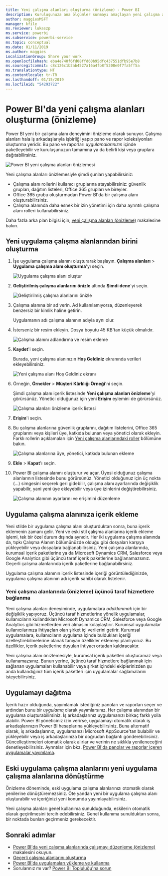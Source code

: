 ```yaml
---
title: Yeni çalışma alanları oluşturma (önizleme) - Power BI
description: Kuruluşunuza ana ölçümler sunmayı amaçlayan yeni çalışma alanlarını, pano ve rapor koleksiyonlarını oluşturmayı öğrenin.
author: maggiesMSFT
manager: kfile
ms.reviewer: lukaszp
ms.service: powerbi
ms.subservice: powerbi-service
ms.topic: conceptual
ms.date: 01/11/2019
ms.author: maggies
LocalizationGroup: Share your work
ms.openlocfilehash: eba4e740f6fd08ffd60b95dfc437551dfb95e7b8
ms.sourcegitcommit: c8c126c1b2ab4527a16a4fb8f5208e0f7fa5ff5a
ms.translationtype: HT
ms.contentlocale: tr-TR
ms.lasthandoff: 01/15/2019
ms.locfileid: "54293722"
---
```

# <a name="create-the-new-workspaces-preview-in-power-bi"></a>Power BI'da yeni çalışma alanları oluşturma (önizleme)

Power BI yeni bir çalışma alanı deneyimini önizleme olarak sunuyor. Çalışma alanları hala iş arkadaşlarıyla işbirliği yapıp pano ve rapor koleksiyonları oluşturma yeridir. Bu pano ve raporları *uygulamalarınızın* içinde paketleyebilir ve kuruluşunuzun tamamına ya da belirli kişi veya gruplara dağıtabilirsiniz. 

![Power BI yeni çalışma alanları önizlemesi](media/service-create-the-new-workspaces/power-bi-new-workspaces-preview.png)

Yeni çalışma alanları önizlemesiyle şimdi şunları yapabilirsiniz:

- Çalışma alanı rollerini kullanıcı gruplarına atayabilirsiniz: güvenlik grupları, dağıtım listeleri, Office 365 grupları ve bireyler.
- Office 365 grubu oluşturmadan Power BI'da bir çalışma alanı oluşturabilirsiniz.
- Çalışma alanında daha esnek bir izin yönetimi için daha ayrıntılı çalışma alanı rolleri kullanabilirsiniz.

Daha fazla arka plan bilgisi için, [yeni çalışma alanları (önizleme)](service-new-workspaces.md) makalesine bakın.

## <a name="create-one-of-the-new-app-workspaces"></a>Yeni uygulama çalışma alanlarından birini oluşturma

1. İşe uygulama çalışma alanını oluşturarak başlayın. **Çalışma alanları** > **Uygulama çalışma alanı oluşturma**'yı seçin.
   
     ![Uygulama çalışma alanı oluştur](media/service-create-the-new-workspaces/power-bi-create-app-workspace.png)

2. **Geliştirilmiş çalışma alanlarını önizle** altında **Şimdi dene**'yi seçin.
   
     ![Geliştirilmiş çalışma alanlarını önizle](media/service-create-the-new-workspaces/power-bi-preview-improved-workspaces.png)

2. Çalışma alanına bir ad verin. Ad kullanılamıyorsa, düzenleyerek benzersiz bir kimlik haline getirin.
   
     Uygulamanın adı çalışma alanının adıyla aynı olur.
   
1. İsterseniz bir resim ekleyin. Dosya boyutu 45 KB'tan küçük olmalıdır.
 
    ![Çalışma alanını adlandırma ve resim ekleme](media/service-create-the-new-workspaces/power-bi-name-workspace.png)

1. **Kaydet**'i seçin.

    Burada, yeni çalışma alanınızın **Hoş Geldiniz** ekranında verileri ekleyebilirsiniz. 

    ![Yeni çalışma alanı Hoş Geldiniz ekranı](media/service-create-the-new-workspaces/power-bi-workspace-welcome-screen.png)

1. Örneğin, **Örnekler** > **Müşteri Kârlılığı Örneği**'ni seçin.

    Şimdi çalışma alanı içerik listesinde **Yeni çalışma alanları önizleme**'yi görürsünüz. Yönetici olduğunuz için yeni **Erişim** eylemini de görürsünüz.

    ![Çalışma alanları önizleme içerik listesi](media/service-create-the-new-workspaces/power-bi-workspaces-preview-content-list.png)

1. **Erişim**'i seçin.

1. Bu çalışma alanlarına güvenlik gruplarını, dağıtım listelerini, Office 365 gruplarını veya kişileri üye, katkıda bulunan veya yönetici olarak ekleyin. Farklı rollerin açıklamaları için [Yeni çalışma alanlarındaki roller](service-new-workspaces.md#roles-in-the-new-workspaces) bölümüne bakın.

    ![Çalışma alanlarına üye, yönetici, katkıda bulunan ekleme](media/service-create-the-new-workspaces/power-bi-access-add-members.png)

9. **Ekle** > **Kapat**'ı seçin.

1. Power BI çalışma alanını oluşturur ve açar. Üyesi olduğunuz çalışma alanlarının listesinde bunu görürsünüz. Yönetici olduğunuz için üç nokta (…) simgesini seçerek geri gidebilir, çalışma alanı ayarlarında değişiklik yapabilir, yani yeni üye ekleyebilir veya üye izinlerini değiştirebilirsiniz.

     ![Çalışma alanının ayarlarını ve erişimini düzenleme](media/service-create-the-new-workspaces/power-bi-edit-workspace.png)

## <a name="add-content-to-your-app-workspace"></a>Uygulama çalışma alanınıza içerik ekleme

Yeni stilde bir uygulama çalışma alanı oluşturduktan sonra, buna içerik eklemenin zamanı gelir. Yeni ve eski stil çalışma alanlarına içerik ekleme işlemi, tek bir özel durum dışında aynıdır. Her iki uygulama çalışma alanında da, tıpkı Çalışma Alanım bölümünüzde olduğu gibi dosyaları karşıya yükleyebilir veya dosyalara bağlanabilirsiniz. Yeni çalışma alanlarında, kurumsal içerik paketlerine ya da Microsoft Dynamics CRM, Salesforce veya Google Analytics gibi üçüncü taraf içerik paketlerine bağlanamazsınız. Geçerli çalışma alanlarında içerik paketlerine bağlanabilirsiniz.

Uygulama çalışma alanının içerik listesinde içeriği görüntülediğinizde, uygulama çalışma alanının adı içerik sahibi olarak listelenir.

### <a name="connecting-to-third-party-services-in-new-workspaces-preview"></a>Yeni çalışma alanlarında (önizleme) üçüncü taraf hizmetlere bağlanma

Yeni çalışma alanları deneyiminde, uygulamalara *odaklanmak* için bir değişiklik yapıyoruz. Üçüncü taraf hizmetlerine yönelik uygulamalar, kullanıcıların kullandıkları Microsoft Dynamics CRM, Salesforce veya Google Analytics gibi hizmetlerden veri almasını kolaylaştırır.
Kurumsal uygulamalar kullanıcılarınıza ihtiyaçları olan şirket içi verilerini getirir. Kurumsal uygulamalara, kullanıcıların uygulama içinde buldukları içeriği özelleştirebilmelerine olanak tanıyan özellikler eklemeyi planlıyoruz. Bu özellikler, içerik paketlerine duyulan ihtiyacı ortadan kaldıracaktır. 

Yeni çalışma alanı önizlemesiyle, kurumsal içerik paketleri oluşturamaz veya kullanamazsınız. Bunun yerine, üçüncü taraf hizmetlere bağlanmak için sağlanan uygulamaları kullanabilir veya şirket içindeki ekiplerinizden şu anda kullandığınız tüm içerik paketleri için uygulamalar sağlamalarını isteyebilirsiniz. 

## <a name="distribute-an-app"></a>Uygulamayı dağıtma

İçerik hazır olduğunda, yayımlamak istediğiniz panoları ve raporları seçer ve ardından bunu bir *uygulama* olarak yayımlarsınız. Her çalışma alanından bir uygulama oluşturabilirsiniz. İş arkadaşlarınız uygulamanızı birkaç farklı yolla alabilir. Power BI yöneticiniz izin verirse, uygulamayı otomatik olarak iş arkadaşlarınızın Power BI hesaplarına yükleyebilirsiniz. Buna alternatif olarak, iş arkadaşlarınız, uygulamanızı Microsoft AppSource'tan bulabilir ve yükleyebilir veya iş arkadaşlarınıza bir doğrudan bağlantı gönderebilirsiniz. Güncelleştirmeleri otomatik olarak alırlar ve verinin ne sıklıkla yenileneceğini denetleyebilirsiniz. Ayrıntılar için bkz. [Power BI'da panolar ve raporlar içeren uygulamalar yayımlama](service-create-distribute-apps.md).

## <a name="convert-old-app-workspaces-to-new-app-workspaces"></a>Eski uygulama çalışma alanlarını yeni uygulama çalışma alanlarına dönüştürme

Önizleme döneminde, eski uygulama çalışma alanlarınızı otomatik olarak yenilerine dönüştüremezsiniz. Öte yandan yeni bir uygulama çalışma alanı oluşturabilir ve içeriğinizi yeni konumda yayımlayabilirsiniz. 

Yeni çalışma alanları genel kullanıma sunulduğunda, eskilerin otomatik olarak geçirilmesini tercih edebilirsiniz. Genel kullanıma sunulduktan sonra, bir noktada bunları geçirmeniz gerekecektir.

## <a name="next-steps"></a>Sonraki adımlar
* [Power BI'da yeni çalışma alanlarında çalışmayı düzenleme (önizleme)](service-new-workspaces.md) makalesini okuyun.
* [Geçerli çalışma alanlarını oluşturma](service-create-workspaces.md)
* [Power BI'da uygulamaları yükleme ve kullanma](service-create-distribute-apps.md)
* Sorularınız mı var? [Power BI Topluluğu'na sorun](http://community.powerbi.com/)
